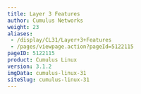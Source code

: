 ```yaml
---
title: Layer 3 Features
author: Cumulus Networks
weight: 23
aliases:
 - /display/CL31/Layer+3+Features
 - /pages/viewpage.action?pageId=5122115
pageID: 5122115
product: Cumulus Linux
version: 3.1.2
imgData: cumulus-linux-31
siteSlug: cumulus-linux-31
---
```

<article id="html-search-results" class="ht-content" style="display: none;">

</article>

<footer id="ht-footer">

</footer>
